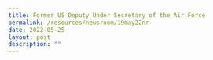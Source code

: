```yaml
---
title: Former US Deputy Under Secretary of the Air Force
permalink: /resources/newsroom/19may22nr
date: 2022-05-25
layout: post
description: ""
---
```

